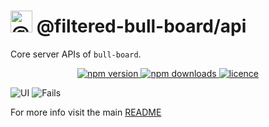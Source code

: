 # <img alt="@bull-board" src="https://raw.githubusercontent.com/felixmosh/bull-board/master/packages/ui/src/static/images/logo.svg" width="35px" /> @filtered-bull-board/api 

Core server APIs of `bull-board`.

<p align="center">
  <a href="https://www.npmjs.com/package/@filtered-bull-board/api">
    <img alt="npm version" src="https://img.shields.io/npm/v/@filtered-bull-board/api">
  </a>
  <a href="https://www.npmjs.com/package/bull-board">
    <img alt="npm downloads" src="https://img.shields.io/npm/dw/bull-board">
  </a>
  <a href="https://github.com/vcapretz/bull-board/blob/master/LICENSE">
    <img alt="licence" src="https://img.shields.io/github/license/vcapretz/bull-board">
  </a>
<p>

![UI](https://raw.githubusercontent.com/felixmosh/bull-board/master/screenshots/shot.png)
![Fails](https://raw.githubusercontent.com/felixmosh/bull-board/master/screenshots/fails.png)

For more info visit the main [README](https://github.com/felixmosh/bull-board#readme)

